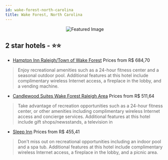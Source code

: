 ```yaml
---
id: wake-forest-north-carolina
title: Wake Forest, North Carolina
---
```


<center><img src="https://i.travelapi.com/hotels/1000000/10000/7400/7360/366c128b_z.jpg" alt="Featured Image" /></center>


##  2 star hotels - ⭐️⭐️

-    [Hampton Inn Raleigh/Town of Wake Forest](https://us.hurb.com/hotels/wake-forest/hampton-inn-raleigh-town-of-wake-forest-JNP-JP151457?cmp=18055) Prices from R$ 684,70
   > Enjoy recreational amenities such as a 24-hour fitness center and a seasonal outdoor pool. Additional features at this hotel include complimentary wireless Internet access, a fireplace in the lobby, and a vending machine.
-    [Candlewood Suites Wake Forest Raleigh Area](https://us.hurb.com/hotels/wake-forest/candlewood-suites-wake-forest-raleigh-area-JNP-JP090078?cmp=18055) Prices from R$ 511,64
   > Take advantage of recreation opportunities such as a 24-hour fitness center, or other amenities including complimentary wireless Internet access and concierge services. Additional features at this hotel include gift shops/newsstands, a television in 
-    [Sleep Inn](https://us.hurb.com/hotels/wake-forest/sleep-inn-JNP-JP049596?cmp=18055) Prices from R$ 455,41
   > Don't miss out on recreational opportunities including an indoor pool and a spa tub. Additional features at this hotel include complimentary wireless Internet access, a fireplace in the lobby, and a picnic area.

